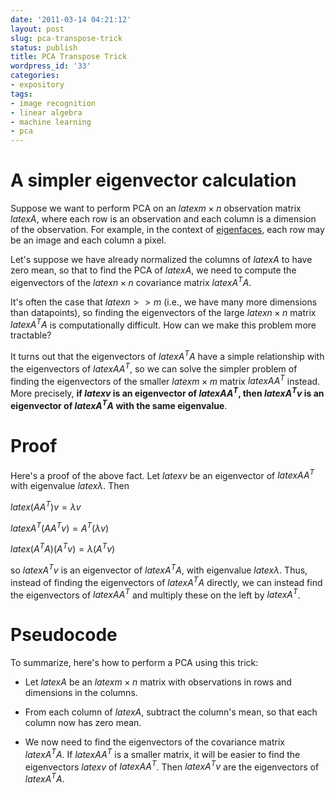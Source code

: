 ```yaml
---
date: '2011-03-14 04:21:12'
layout: post
slug: pca-transpose-trick
status: publish
title: PCA Transpose Trick
wordpress_id: '33'
categories:
- expository
tags:
- image recognition
- linear algebra
- machine learning
- pca
---
```


# A simpler eigenvector calculation





Suppose we want to perform PCA on an $latex m \times n$ observation matrix $latex A$, where each row is an observation and each column is a dimension of the observation. For example, in the context of [eigenfaces](http://en.wikipedia.org/wiki/Eigenface), each row may be an image and each column a pixel.





Let's suppose we have already normalized the columns of $latex A$ to have zero mean, so that to find the PCA of $latex A$, we need to compute the eigenvectors of the $latex n \times n$ covariance matrix $latex A ^ T A$.





It's often the case that $latex n >> m$ (i.e., we have many more dimensions than datapoints), so finding the eigenvectors of the large $latex n \times n$ matrix $latex A ^ T A$ is computationally difficult. How can we make this problem more tractable?





It turns out that the eigenvectors of $latex A ^ T A$ have a simple relationship with the eigenvectors of $latex A A ^ T$, so we can solve the simpler problem of finding the eigenvectors of the smaller $latex m \times m$ matrix $latex A A ^ T$ instead. More precisely, **if $latex v$ is an eigenvector of $latex A A ^ T$, then $latex A ^ Tv$ is an eigenvector of $latex A ^ T A$ with the same eigenvalue**.





# Proof





Here's a proof of the above fact. Let $latex v$ be an eigenvector of $latex A A ^ T$ with eigenvalue $latex \lambda$. Then





$latex (A A ^ T) v = \lambda v$





$latex A ^ T(A A ^ T v) = A ^ T(\lambda v)$





$latex (A ^ T A)(A ^ T v) = \lambda (A ^ T v)$





so $latex A ^ Tv$ is an eigenvector of $latex A ^ T A$, with eigenvalue $latex \lambda$. Thus, instead of finding the eigenvectors of $latex A ^ T A$ directly, we can instead find the eigenvectors of $latex A A ^ T$ and multiply these on the left by $latex A ^ T$.





# Pseudocode





To summarize, here's how to perform a PCA using this trick:







  * Let $latex A$ be an $latex m \times n$ matrix with observations in rows and dimensions in the columns.


  * From each column of $latex A$, subtract the column's mean, so that each column now has zero mean.


  * We now need to find the eigenvectors of the covariance matrix $latex A ^ T A$. If $latex A A ^ T$ is a smaller matrix, it will be easier to find the eigenvectors $latex v$ of $latex A A ^ T$. Then $latex A ^ T v$ are the eigenvectors of $latex A ^ T A$.


